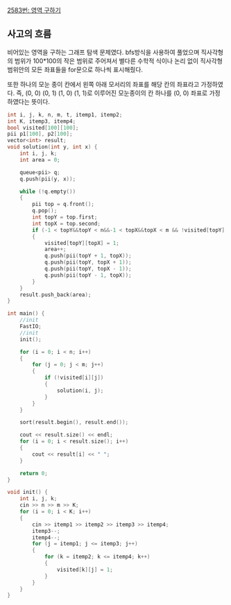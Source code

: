 [2583번: 영역 구하기](https://www.acmicpc.net/problem/2583)

## 사고의 흐름

비어있는 영역을 구하는 그래프 탐색 문제였다. bfs방식을 사용하여 풀었으며 직사각형의 범위가 100*100의 작은 범위로 주어져서 별다른 수학적 식이나 논리 없이 직사각형 범위안의 모든 좌표들을 for문으로 하나씩 표시해줬다. 

또한 하나의 모눈 종이 칸에서 왼쪽 아래 모서리의 좌표를 해당 칸의 좌표라고 가정하였다. 즉, (0, 0) (0, 1) (1, 0) (1, 1)로 이루어진 모눈종이의 칸 하나를 (0, 0) 좌표로 가정하였다는 뜻이다.

```cpp
int i, j, k, n, m, t, itemp1, itemp2;
int K, itemp3, itemp4;
bool visited[100][100];
pii p1[100], p2[100];
vector<int> result;
void solution(int y, int x) {
	int i, j, k;
	int area = 0;

	queue<pii> q;
	q.push(pii(y, x));

	while (!q.empty())
	{
		pii top = q.front();
		q.pop();
		int topY = top.first;
		int topX = top.second;
		if (-1 < topY&&topY < n&&-1 < topX&&topX < m && !visited[topY][topX])
		{
			visited[topY][topX] = 1;
			area++;
			q.push(pii(topY + 1, topX));
			q.push(pii(topY, topX + 1));
			q.push(pii(topY, topX - 1));
			q.push(pii(topY - 1, topX));
		}
	}
	result.push_back(area);
}

int main() {
	//init
	FastIO;
	//init
	init();

	for (i = 0; i < n; i++)
	{
		for (j = 0; j < m; j++)
		{
			if (!visited[i][j])
			{
				solution(i, j);
			}
		}
	}

	sort(result.begin(), result.end());

	cout << result.size() << endl;
	for (i = 0; i < result.size(); i++)
	{
		cout << result[i] << " ";
	}

	return 0;
}

void init() {
	int i, j, k;
	cin >> n >> m >> K;
	for (i = 0; i < K; i++)
	{
		cin >> itemp1 >> itemp2 >> itemp3 >> itemp4;
		itemp3--;
		itemp4--;
		for (j = itemp1; j <= itemp3; j++)
		{
			for (k = itemp2; k <= itemp4; k++)
			{
				visited[k][j] = 1;
			}
		}
	}
}
```
